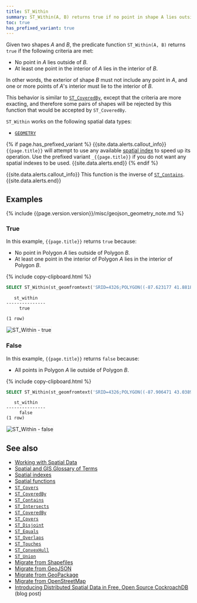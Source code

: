 ```yaml
---
title: ST_Within
summary: ST_Within(A, B) returns true if no point in shape A lies outside of shape B, and at least one point in the interior of A lies in the interior of B.
toc: true
has_prefixed_variant: true
---
```


Given two shapes _A_ and _B_, the predicate function `ST_Within(A, B)` returns `true` if the following criteria are met:

- No point in _A_ lies outside of _B_.
- At least one point in the interior of _A_ lies in the interior of _B_.

In other words, the exterior of shape _B_ must not include any point in _A_, and one or more points of _A_'s interior must lie to the interior of _B_.

This behavior is similar to [`ST_CoveredBy`](st_coveredby.html), except that the criteria are more exacting, and therefore some pairs of shapes will be rejected by this function that would be accepted by `ST_CoveredBy`.

`ST_Within` works on the following spatial data types:

- [`GEOMETRY`](spatial-glossary.html#geometry)

{% if page.has_prefixed_variant %}
{{site.data.alerts.callout_info}}
`{{page.title}}` will attempt to use any available [spatial index](spatial-indexes.html) to speed up its operation.  Use the prefixed variant `_{{page.title}}` if you do not want any spatial indexes to be used.
{{site.data.alerts.end}}
{% endif %}

{{site.data.alerts.callout_info}}
This function is the inverse of [`ST_Contains`](st_contains.html).
{{site.data.alerts.end}}

## Examples

{% include {{page.version.version}}/misc/geojson_geometry_note.md %}

### True

In this example, `{{page.title}}` returns `true` because:

- No point in Polygon _A_ lies outside of Polygon _B_.
- At least one point in the interior of Polygon _A_ lies in the interior of Polygon _B_.

{% include copy-clipboard.html %}
~~~ sql
SELECT ST_Within(st_geomfromtext('SRID=4326;POLYGON((-87.623177 41.881832, -90.199402 38.627003, -82.446732 38.413651, -87.623177 41.881832))'), st_geomfromtext('SRID=4326;POLYGON((-87.906471 43.038902, -95.992775 36.153980, -75.704722 36.076944, -87.906471 43.038902))'));
~~~

~~~
   st_within
---------------
     true

(1 row)
~~~

<img src="{{ 'images/v21.1/geospatial/st_within_true.png' | relative_url }}" alt="ST_Within - true" style="border:1px solid #eee;max-width:100%" />

### False

In this example, `{{page.title}}` returns `false` because:

- All points in Polygon _A_ lie outside of Polygon _B_.

{% include copy-clipboard.html %}
~~~ sql
SELECT ST_Within(st_geomfromtext('SRID=4326;POLYGON((-87.906471 43.038902, -95.992775 36.153980, -75.704722 36.076944, -87.906471 43.038902), (-87.623177 41.881832, -90.199402 38.627003, -82.446732 38.413651, -87.623177 41.881832))'), st_geomfromtext('SRID=4326;POLYGON((-87.356934 41.595161, -84.512016 39.103119, -86.529167 39.162222, -87.356934 41.595161))'));
~~~

~~~
   st_within
---------------
     false
(1 row)
~~~

<img src="{{ 'images/v21.1/geospatial/st_within_false.png' | relative_url }}" alt="ST_Within - false" style="border:1px solid #eee;max-width:100%" />

## See also

- [Working with Spatial Data](spatial-data.html)
- [Spatial and GIS Glossary of Terms](spatial-glossary.html)
- [Spatial indexes](spatial-indexes.html)
- [Spatial functions](functions-and-operators.html#spatial-functions)
- [`ST_Covers`](st_covers.html)
- [`ST_CoveredBy`](st_coveredby.html)
- [`ST_Contains`](st_contains.html)
- [`ST_Intersects`](st_intersects.html)
- [`ST_CoveredBy`](st_coveredby.html)
- [`ST_Covers`](st_covers.html)
- [`ST_Disjoint`](st_disjoint.html)
- [`ST_Equals`](st_equals.html)
- [`ST_Overlaps`](st_overlaps.html)
- [`ST_Touches`](st_touches.html)
- [`ST_ConvexHull`](st_convexhull.html)
- [`ST_Union`](st_union.html)
- [Migrate from Shapefiles](migrate-from-shapefiles.html)
- [Migrate from GeoJSON](migrate-from-geojson.html)
- [Migrate from GeoPackage](migrate-from-geopackage.html)
- [Migrate from OpenStreetMap](migrate-from-openstreetmap.html)
- [Introducing Distributed Spatial Data in Free, Open Source CockroachDB](https://www.cockroachlabs.com/blog/spatial-data/) (blog post)
